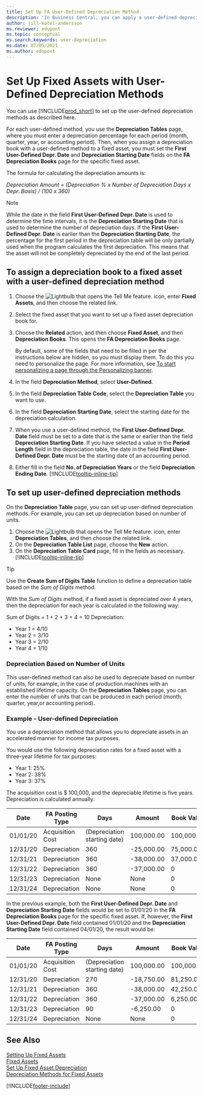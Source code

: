 ```yaml
---
title: Set Up FA User-Defined Depreciation Method
description: 'In Business Central, you can apply a user-defined depreciation method for defining your asset''s depreciation method on the Fixed Asset Card page.'
author: jill-kotel-andersson
ms.reviewer: edupont
ms.topic: conceptual
ms.search.keywords: user-depreciation
ms.date: 07/05/2021
ms.author: edupont
---
```


# <a name="set-up-fixed-assets-with-user-defined-depreciation-methods"></a><a name="set-up-fixed-assets-with-user-defined-depreciation-methods"></a><a name="set-up-fixed-assets-with-user-defined-depreciation-methods"></a>Set Up Fixed Assets with User-Defined Depreciation Methods

You can use [!INCLUDE[prod_short](includes/prod_short.md)] to set up the user-defined depreciation methods as described here.

For each user-defined method, you use the **Depreciation Tables** page, where you must enter a depreciation percentage for each period (month, quarter, year, or accounting period). Then, when you assign a depreciation book with a user-defined method to a fixed asset, you must set the **First User-Defined Depr. Date** and **Depreciation Starting Date** fields on the **FA Depreciation Books** page for the specific fixed asset.  

The formula for calculating the depreciation amounts is:  

*Depreciation Amount = (Depreciation % x Number of Depreciation Days x Depr. Basis) / (100 x 360)*


> [!NOTE]  
> While the date in the field **First User-Defined Depr. Date** is used to determine the time intervals, it is the **Depreciation Starting Date** that is used to determine the number of depreciation days. If the **First User-Defined Depr. Date** is earlier than the **Depreciation Starting Date**, the percentage for the first period in the depreciation table will be only partially used when the program calculates the first depreciation. This means that the asset will not be completely depreciated by the end of the last period.

## <a name="to-assign-a-depreciation-book-to-a-fixed-asset-with-a-user-defined-depreciation-method"></a><a name="to-assign-a-depreciation-book-to-a-fixed-asset-with-a-user-defined-depreciation-method"></a><a name="to-assign-a-depreciation-book-to-a-fixed-asset-with-a-user-defined-depreciation-method"></a>To assign a depreciation book to a fixed asset with a user-defined depreciation method

1. Choose the ![Lightbulb that opens the Tell Me feature.](media/ui-search/search_small.png "Tell me what you want to do") icon, enter **Fixed Assets**, and then choose the related link.
2. Select the fixed asset that you want to set up a fixed asset depreciation book for.
3. Choose the **Related** action, and then choose **Fixed Asset**, and then **Depreciation Books**. This opens the **FA Depreciation Books** page.

   By default, some of the fields that need to be filled in per the instructions below are hidden, so you must display them. To do this you need to personalize the page. For more information, see [To start personalizing a page through the Personalizing banner](ui-personalization-user.md#to-start-personalizing-a-page-through-the-personalizing-banner).
4. In the field **Depreciation Method**, select **User-Defined**.
5. In the field **Depreciation Table Code**, select the **Depreciation Table** you want to use.
6. In the field **Depreciation Starting Date**, select the starting date for the depreciation calculation.
7. When you use a user-defined method, the **First User-Defined Depr. Date** field must be set to a date that is the same or earlier than the field **Depreciation Starting Date**. If you have selected a value in the **Period Length** field in the depreciation table, the date in the field **First User-Defined Depr. Date** must be the starting date of an accounting period.
8. Either fill in the field **No. of Depreciation Years** or the field **Depreciation Ending Date**. [!INCLUDE[tooltip-inline-tip](includes/tooltip-inline-tip_md.md)] 

## <a name="to-set-up-user-defined-depreciation-methods"></a><a name="to-set-up-user-defined-depreciation-methods"></a><a name="to-set-up-user-defined-depreciation-methods"></a>To set up user-defined depreciation methods

On the **Depreciation Table** page, you can set up user-defined depreciation methods. For example, you can set up depreciation based on number of units.  

1. Choose the ![Lightbulb that opens the Tell Me feature.](media/ui-search/search_small.png "Tell me what you want to do") icon, enter **Depreciation Tables**, and then choose the related link.  
2. On the **Depreciation Table List** page, choose the **New** action.  
3. On the **Depreciation Table Card** page, fill in the fields as necessary. [!INCLUDE[tooltip-inline-tip](includes/tooltip-inline-tip_md.md)]  

> [!TIP]
> Use the **Create Sum of Digits Table** function to define a depreciation table based on the *Sum of Digits* method.

With the *Sum of Digits* method, if a fixed asset is depreciated over 4 years, then the depreciation for each year is calculated in the following way:

Sum of Digits = 1 + 2 + 3 + 4 = 10 Depreciation:

* Year 1 = 4/10  
* Year 2 = 3/10  
* Year 3 = 2/10  
* Year 4 = 1/10  

### <a name="depreciation-based-on-number-of-units"></a><a name="depreciation-based-on-number-of-units"></a><a name="depreciation-based-on-number-of-units"></a>Depreciation Based on Number of Units

This user-defined method can also be used to depreciate based on number of units, for example, in the case of production machines with an established lifetime capacity. On the **Depreciation Tables** page, you can enter the number of units that can be produced in each period (month, quarter, year,or accounting period).  

### <a name="example---user-defined-depreciation"></a><a name="example---user-defined-depreciation"></a><a name="example---user-defined-depreciation"></a>Example - User-defined Depreciation

You use a depreciation method that allows you to depreciate assets in an accelerated manner for income tax purposes.  

You would use the following depreciation rates for a fixed asset with a three-year lifetime for tax purposes:  

* Year 1: 25%  
* Year 2: 38%  
* Year 3: 37%  

The acquisition cost is $ 100,000, and the depreciable lifetime is five years. Depreciation is calculated annually.  

| Date | FA Posting Type | Days | Amount | Book Value |
| --- | --- | --- | --- | --- |
| 01/01/20 |Acquisition Cost |(Depreciation starting date) |100,000.00 |100,000.00 |
| 12/31/20 |Depreciation |360 |-25,000.00 |75,000.00 |
| 12/31/21 |Depreciation |360 |-38,000.00 |37,000.00 |
| 12/31/22 |Depreciation |360 |-37,000.00 |0 |
| 12/31/23 |Depreciation |None |None |0 |
| 12/31/24 |Depreciation |None |None |0 |

In the previous example, both the **First User-Defined Depr. Date** and **Depreciation Starting Date** fields would be set to 01/01/20 in the **FA Depreciation Books** page for the specific fixed asset. If, however, the **First User-Defined Depr. Date** field contained 01/01/20 and the **Depreciation Starting Date** field contained 04/01/20, the result would be:  

| Date | FA Posting Type | Days | Amount | Book Value |
| --- | --- | --- | --- | --- |
| 01/01/20 |Acquisition Cost |(Depreciation starting date) |100,000.00 |100,000.00 |
| 12/31/20 |Depreciation |270 |-18,750.00 |81,250.00 |
| 12/31/21 |Depreciation |360 |-38,000.00 |42,250.00 |
| 12/31/22 |Depreciation |360 |-37,000.00 |6,250.00 |
| 12/31/23 |Depreciation |90 |-6,250.00 |0 |
| 12/31/24 |Depreciation |None |None |0 |


## <a name="see-also"></a><a name="see-also"></a><a name="see-also"></a>See Also
[Setting Up Fixed Assets](fa-setup.md)  
[Fixed Assets](fa-manage.md)  
[Set Up Fixed Asset Depreciation](fa-how-setup-depreciation.md)  
[Depreciation Methods for Fixed Assets](fa-depreciation-methods.md)

[!INCLUDE[footer-include](includes/footer-banner.md)]
